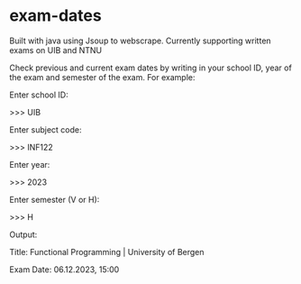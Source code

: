 # exam-dates

Built with java using Jsoup to webscrape. Currently supporting written exams on UIB and NTNU

Check previous and current exam dates by writing in your school ID, year of the exam and semester of the exam.
For example:

Enter school ID: 

\>>> UIB

Enter subject code: 

\>>> INF122

Enter year: 

\>>> 2023

Enter semester (V or H): 

\>>> H

Output:

Title: Functional Programming | University of Bergen

Exam Date: 06.12.2023, 15:00

